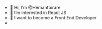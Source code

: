- 👋 Hi, I’m @Hemantbirare
- 👀 I’m interested in React JS
- 🌱 I want to become a Front End Developer
- 

<!---
Hemantbirare/Hemantbirare is a ✨ special ✨ repository because its `README.md` (this file) appears on your GitHub profile.
You can click the Preview link to take a look at your changes.
--->

